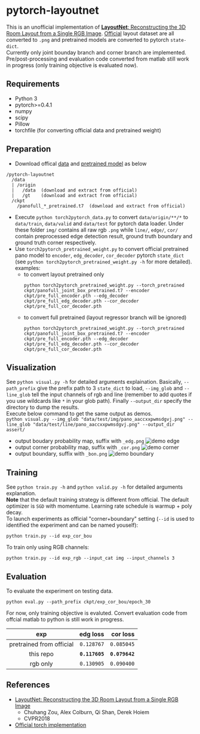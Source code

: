 # pytorch-layoutnet
This is an unofficial implementation of [**LayoutNet**: Reconstructing the 3D Room Layout from a Single RGB Image](https://github.com/zouchuhang/LayoutNet). [Official](https://github.com/zouchuhang/LayoutNet) layout dataset are all converted to `.png` and pretrained models are converted to pytorch `state-dict`.  
Currently only joint bounday branch and corner branch are implemented. Pre/post-processing and evaluation code converted from matlab still work in progress (only training objective is evaluated now).

## Requirements
- Python 3
- pytorch>=0.4.1
- numpy
- scipy
- Pillow
- torchfile (for converting official data and pretrained weight)

## Preparation
- Download offical [data](https://github.com/zouchuhang/LayoutNet#data) and [pretrained model](https://github.com/zouchuhang/LayoutNet#pretrained-model) as below
```
/pytorch-layoutnet 
  /data
  | /origin
  |   /data  (download and extract from official)
  |   /gt    (download and extract from official)
  /ckpt
    /panofull_*_pretrained.t7  (download and extract from official)
```
- Execute `python torch2pytorch_data.py` to convert `data/origin/**/*` to `data/train`, `data/valid` and `data/test` for pytorch data loader. Under these folder `img/` contains all raw rgb `.png` while `line/`, `edge/`, `cor/` contain preprocessed edge detection result, ground truth boundary and ground truth corner respectively.
- Use `torch2pytorch_pretrained_weight.py` to convert official pretrained pano model to `encoder`, `edg_decoder`, `cor_decoder` pytorch `state_dict` (see `python torch2pytorch_pretrained_weight.py -h` for more detailed). examples:
  - to convert layout pretrained only
    ```
    python torch2pytorch_pretrained_weight.py --torch_pretrained ckpt/panofull_joint_box_pretrained.t7 --encoder ckpt/pre_full_encoder.pth --edg_decoder ckpt/pre_full_edg_decoder.pth --cor_decoder ckpt/pre_full_cor_decoder.pth
    ```
  - to convert full pretrained (layout regressor branch  will be ignored)
    ```
    python torch2pytorch_pretrained_weight.py --torch_pretrained ckpt/panofull_joint_box_pretrained.t7 --encoder ckpt/pre_full_encoder.pth --edg_decoder ckpt/pre_full_edg_decoder.pth --cor_decoder ckpt/pre_full_cor_decoder.pth
    ```

## Visualization
See `python visual.py -h` for detailed arguments explaination. Basically, `--path_prefix` give the prefix path to 3 `state_dict` to load, `--img_glob` and `--line_glob` tell the input channels of rgb and line (remember to add quotes if you use wildcards like `*` in your glob path). Finally `--output_dir` specify the directory to dump the results.  
Execute below command to get the same output as demos.  
```python visual.py --img_glob "data/test/img/pano_aaccxxpwmsdgvj.png" --line_glob "data/test/line/pano_aaccxxpwmsdgvj.png" --output_dir assert/```
- output boudary probability map, suffix with `_edg.png`
  ![demo edge](assert/pano_aaccxxpwmsdgvj_edg.png)
- output corner probability map, suffix with `_cor.png`
  ![demo corner](assert/pano_aaccxxpwmsdgvj_cor.png)
- output boundary, suffix with `_bon.png`
  ![demo boundary](assert/pano_aaccxxpwmsdgvj_bon.png)

## Training
See `python train.py -h` and `python valid.py -h` for detailed arguments explanation.  
**Note** that the default training strategy is different from official. The default optimizer is `SGD` with momentume. Learning rate schedule is warmup + poly decay.  
To launch experiments as official "corner+boundary" setting (`--id` is used to identified the experiment and can be named youself):
```
python train.py --id exp_cor_bou
```
To train only using RGB channels:  
```
python train.py --id exp_rgb --input_cat img --input_channels 3
```

## Evaluation
To evaluate the experiment on testing data.
```
python eval.py --path_prefix ckpt/exp_cor_bou/epoch_30
```
For now, only training objective is evaluted. Convert evaluation code from offcial matlab to python is still work in progress.

| exp | edg loss | cor loss |
| :-: | -------: | -------: |
| pretrained from official  | `0.128767` | `0.085045` |
| this repo | **`0.117605`** | **`0.079642`** |
| rgb  only | `0.130905` | `0.090400` |

## References
- [LayoutNet: Reconstructing the 3D Room Layout from a Single RGB Image](https://arxiv.org/abs/1803.08999)
  - Chuhang Zou, Alex Colburn, Qi Shan, Derek Hoiem
  - CVPR2018
- [Official torch implementation](https://github.com/zouchuhang/LayoutNet)
